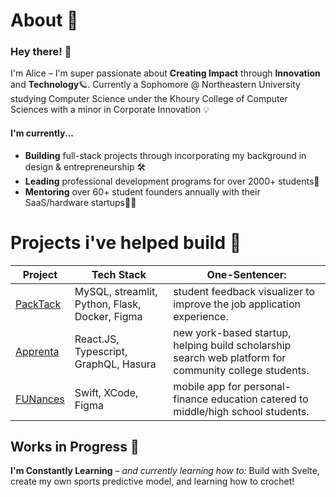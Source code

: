 # About 🍥 
### Hey there! 👋
I'm Alice – I'm super passionate about **Creating Impact** through **Innovation** and **Technology**🪐. Currently a Sophomore @ Northeastern University studying Computer Science under the Khoury College of Computer Sciences with a minor in Corporate Innovation 💡
#### I'm currently...
- **Building** full-stack projects through incorporating my background in design & entrepreneurship 🛠️
- **Leading** professional development programs for over 2000+ students👀
- **Mentoring** over 60+ student founders annually with their SaaS/hardware startups👩‍💻

# Projects i've helped build 📓 
| Project | Tech Stack | One-Sentencer: | 
|-------|--------| ----------|
|[PackTack](https://github.com/akl5/PackTrack)  | MySQL, streamlit, Python, Flask, Docker, Figma | student feedback visualizer to improve the job application experience.|
| [Apprenta](https://www.apprenta.co/)| React.JS, Typescript, GraphQL, Hasura | new york-based startup, helping build scholarship search web platform for community college students. |
|[FUNances](https://github.com/clarissaramos/Funances-)| Swift, XCode, Figma | mobile app for personal-finance education catered to middle/high school students. |

## Works in Progress 🧠
**I'm Constantly Learning** – _and currently learning how to:_ Build with Svelte, create my own sports predictive model, and learning how to crochet! 
